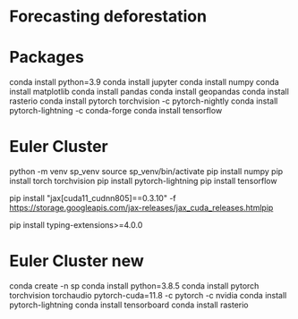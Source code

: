 # Forecasting deforestation

# Packages
conda install python=3.9
conda install jupyter
conda install numpy
conda install matplotlib
conda install pandas
conda install geopandas
conda install rasterio
conda install pytorch torchvision -c pytorch-nightly
conda install pytorch-lightning -c conda-forge
conda install tensorflow

# Euler Cluster
python -m venv sp_venv
source sp_venv/bin/activate
pip install numpy
pip install torch torchvision
pip install pytorch-lightning
pip install tensorflow

pip install "jax[cuda11_cudnn805]==0.3.10" -f https://storage.googleapis.com/jax-releases/jax_cuda_releases.htmlpip 


pip install typing-extensions>=4.0.0

# Euler Cluster new
conda create -n sp
conda install python=3.8.5
conda install pytorch torchvision torchaudio pytorch-cuda=11.8 -c pytorch -c nvidia
conda install pytorch-lightning
conda install tensorboard
conda install rasterio
